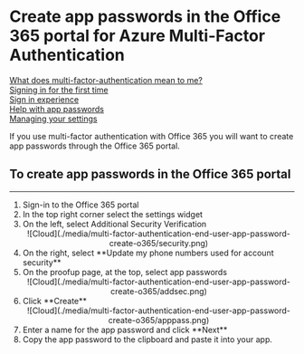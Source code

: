 <properties 
	pageTitle="Create app passwords in the Office 365 portal for Azure Multi-Factor Authentication" 
	description="This page shows users how they can create additional app passwords in the Office 365 portal." 
	services="multi-factor-authentication" 
	documentationCenter="" 
	authors="billmath" 
	manager="terrylan" 
	editor="bryanla"/>

<tags 
	ms.service="multi-factor-authentication" 
	ms.workload="identity" 
	ms.tgt_pltfrm="na" 
	ms.devlang="na" 
	ms.topic="article" 
	ms.date="06/02/2015" 
	ms.author="billmath"/>

# Create app passwords in the Office 365 portal for Azure Multi-Factor Authentication

[What does multi-factor-authentication mean to me?](multi-factor-authenticatio-end-user.md)<br> 
[Signing in for the first time](multi-factor-authentication-end-user-first-time.md)<br>
[Sign in experience](multi-factor-authentication-end-user-signin.md)<br>
[Help with app passwords](multi-factor-authentication-end-user-app-passwords.md)<br>
[Managing your settings](multi-factor-authentication-end-user-manage-settings.md)



If you use multi-factor authentication with Office 365 you will want to create app passwords through the Office 365 portal.

## To create app passwords in the Office 365 portal
--------------------------------------------------------------------------------

<ol>
<li>Sign-in to the Office 365 portal</li>
<li>In the top right corner select the settings widget</li>
<li>On the left, select Additional Security Verification</li>

<center>![Cloud](./media/multi-factor-authentication-end-user-app-password-create-o365/security.png)</center>

<li>On the right, select **Update my phone numbers used for account security**</li>
<li>On the proofup page, at the top, select app passwords</li>

<center>![Cloud](./media/multi-factor-authentication-end-user-app-password-create-o365/addsec.png)</center>

<li>Click **Create**</li>


<center>![Cloud](./media/multi-factor-authentication-end-user-app-password-create-o365/apppass.png)</center>

<li>Enter a name for the app password and click **Next**</li>
<li>Copy the app password to the clipboard and paste it into your app.</li>



